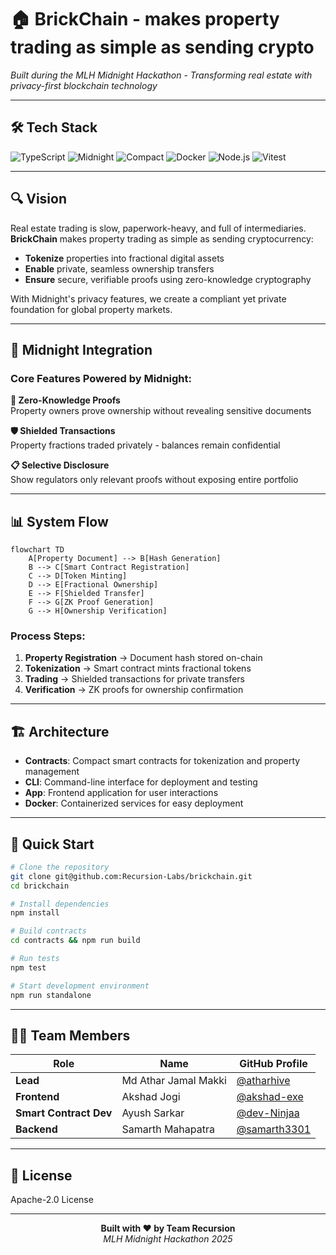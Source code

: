# 🏠 BrickChain -  makes property trading as simple as sending crypto

*Built during the MLH Midnight Hackathon - Transforming real estate with privacy-first blockchain technology*

---

## 🛠️ Tech Stack

![TypeScript](https://img.shields.io/badge/TypeScript-007ACC?style=for-the-badge&logo=typescript&logoColor=white)
![Midnight](https://img.shields.io/badge/Midnight-000000?style=for-the-badge&logo=ethereum&logoColor=white)
![Compact](https://img.shields.io/badge/Compact-FF6B6B?style=for-the-badge&logo=code&logoColor=white)
![Docker](https://img.shields.io/badge/Docker-2496ED?style=for-the-badge&logo=docker&logoColor=white)
![Node.js](https://img.shields.io/badge/Node.js-43853D?style=for-the-badge&logo=node.js&logoColor=white)
![Vitest](https://img.shields.io/badge/Vitest-6E9F18?style=for-the-badge&logo=vitest&logoColor=white)

---

## 🔍 Vision

Real estate trading is slow, paperwork-heavy, and full of intermediaries. **BrickChain** makes property trading as simple as sending cryptocurrency:

- **Tokenize** properties into fractional digital assets
- **Enable** private, seamless ownership transfers
- **Ensure** secure, verifiable proofs using zero-knowledge cryptography

With Midnight's privacy features, we create a compliant yet private foundation for global property markets.

---

## 🌟 Midnight Integration

### Core Features Powered by Midnight:

**🔐 Zero-Knowledge Proofs**  
Property owners prove ownership without revealing sensitive documents

**🛡️ Shielded Transactions**  
Property fractions traded privately - balances remain confidential

**📋 Selective Disclosure**  
Show regulators only relevant proofs without exposing entire portfolio

---

## 📊 System Flow

```mermaid
flowchart TD
    A[Property Document] --> B[Hash Generation]
    B --> C[Smart Contract Registration]
    C --> D[Token Minting]
    D --> E[Fractional Ownership]
    E --> F[Shielded Transfer]
    F --> G[ZK Proof Generation]
    G --> H[Ownership Verification]
```

### Process Steps:

1. **Property Registration** → Document hash stored on-chain
2. **Tokenization** → Smart contract mints fractional tokens
3. **Trading** → Shielded transactions for private transfers  
4. **Verification** → ZK proofs for ownership confirmation

---

## 🏗️ Architecture

- **Contracts**: Compact smart contracts for tokenization and property management
- **CLI**: Command-line interface for deployment and testing
- **App**: Frontend application for user interactions
- **Docker**: Containerized services for easy deployment

---

## 🚀 Quick Start

```bash
# Clone the repository
git clone git@github.com:Recursion-Labs/brickchain.git
cd brickchain

# Install dependencies
npm install

# Build contracts
cd contracts && npm run build

# Run tests
npm test

# Start development environment
npm run standalone
```

---
## 👨‍💻 **Team Members**

| Role        | Name         | GitHub Profile |
|-------------|--------------|----------------|
| **Lead**     | Md Athar Jamal Makki  | [@atharhive](https://github.com/atharhive)       |
| **Frontend** | Akshad Jogi  | [@akshad-exe](https://github.com/akshad-exe)     |
|  **Smart Contract Dev** | Ayush Sarkar  | [@dev-Ninjaa](https://github.com/dev-Ninjaa)      |
| **Backend**| Samarth Mahapatra | [@samarth3301](https://github.com/samarth3301) | 

---

## 📄 License

Apache-2.0 License

---

<div align="center">
  <b>Built with ❤️ by Team Recursion</b>
  <br>
  <i>MLH Midnight Hackathon 2025</i>
</div>
